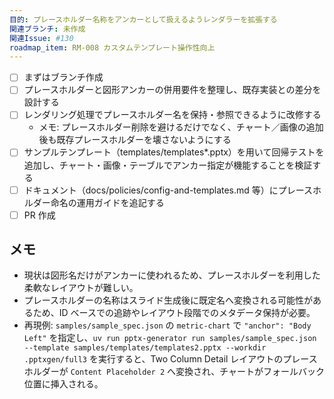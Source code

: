 ```yaml
---
目的: プレースホルダー名称をアンカーとして扱えるようレンダラーを拡張する
関連ブランチ: 未作成
関連Issue: #130
roadmap_item: RM-008 カスタムテンプレート操作性向上
---
```


- [ ] まずはブランチ作成
- [ ] プレースホルダーと図形アンカーの併用要件を整理し、既存実装との差分を設計する
- [ ] レンダリング処理でプレースホルダー名を保持・参照できるように改修する
  - メモ: プレースホルダー削除を避けるだけでなく、チャート／画像の追加後も既存プレースホルダーを壊さないようにする
- [ ] サンプルテンプレート（templates/templates*.pptx）を用いて回帰テストを追加し、チャート・画像・テーブルでアンカー指定が機能することを検証する
- [ ] ドキュメント（docs/policies/config-and-templates.md 等）にプレースホルダー命名の運用ガイドを追記する
- [ ] PR 作成

## メモ
- 現状は図形名だけがアンカーに使われるため、プレースホルダーを利用した柔軟なレイアウトが難しい。
- プレースホルダーの名称はスライド生成後に既定名へ変換される可能性があるため、ID ベースでの追跡やレイアウト段階でのメタデータ保持が必要。
- 再現例: `samples/sample_spec.json` の `metric-chart` で `"anchor": "Body Left"` を指定し、`uv run pptx-generator run samples/sample_spec.json --template samples/templates/templates2.pptx --workdir .pptxgen/full3` を実行すると、Two Column Detail レイアウトのプレースホルダーが `Content Placeholder 2` へ変換され、チャートがフォールバック位置に挿入される。
